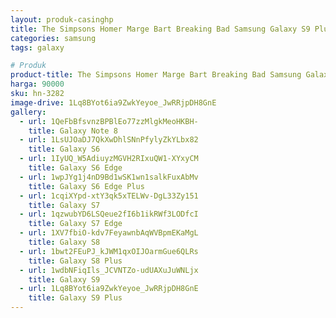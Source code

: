 ```yaml
---
layout: produk-casinghp
title: The Simpsons Homer Marge Bart Breaking Bad Samsung Galaxy S9 Plus Case
categories: samsung
tags: galaxy

# Produk
product-title: The Simpsons Homer Marge Bart Breaking Bad Samsung Galaxy S9 Plus Case
harga: 90000
sku: hn-3282
image-drive: 1Lq8BYot6ia9ZwkYeyoe_JwRRjpDH8GnE
gallery:
  - url: 1QeFbBfsvnzBPBlEo77zzMlgkMeoHKBH-
    title: Galaxy Note 8
  - url: 1LsUJOaDJ7QkXwDhlSNnPfylyZkYLbx82
    title: Galaxy S6
  - url: 1IyUQ_W5AdiuyzMGVH2RIxuQW1-XYxyCM
    title: Galaxy S6 Edge
  - url: 1wpJYg1j4nD9Bd1wSK1wn1salkFuxAbMv
    title: Galaxy S6 Edge Plus
  - url: 1cqiXYpd-xtY3qk5xTELWv-DgL33Zy151
    title: Galaxy S7
  - url: 1qzwubYD6LSQeue2fI6b1ikRWf3LODfcI
    title: Galaxy S7 Edge
  - url: 1XV7fbiO-kdv7FeyawnbAqWVBpmEKaMgL
    title: Galaxy S8
  - url: 1bwt2FEuPJ_kJWM1qxOIJOarmGue6QLRs
    title: Galaxy S8 Plus
  - url: 1wdbNFiqIls_JCVNTZo-udUAXuJuWNLjx
    title: Galaxy S9
  - url: 1Lq8BYot6ia9ZwkYeyoe_JwRRjpDH8GnE
    title: Galaxy S9 Plus
---
```

